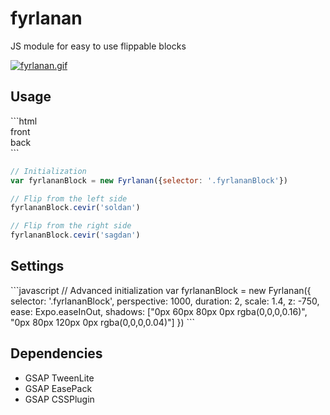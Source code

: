 <h1>fyrlanan</h1>

<p>JS module for easy to use flippable blocks</p>

[![fyrlanan.gif](https://s21.postimg.org/yesd5ijw7/fyrlanan.gif)](https://postimg.org/image/vkp7s2hpv/)

<h2>Usage</h2>
```html
<div>
  <div class="fyrlananBlock">
    <div>
      front
    </div>
    <div>
      back
    </div>
  </div>
</div>
```

```javascript
// Initialization
var fyrlananBlock = new Fyrlanan({selector: '.fyrlananBlock'})

// Flip from the left side
fyrlananBlock.cevir('soldan')

// Flip from the right side
fyrlananBlock.cevir('sagdan')
```

<h2>Settings</h2>
```javascript
// Advanced initialization
var fyrlananBlock = new Fyrlanan({
  selector: '.fyrlananBlock',
  perspective: 1000,
  duration: 2,
  scale: 1.4,
  z: -750,
  ease: Expo.easeInOut,
  shadows: ["0px 60px 80px 0px rgba(0,0,0,0.16)", "0px 80px 120px 0px rgba(0,0,0,0.04)"]
})
```

<h2>Dependencies</h2>

* GSAP TweenLite
* GSAP EasePack
* GSAP CSSPlugin
